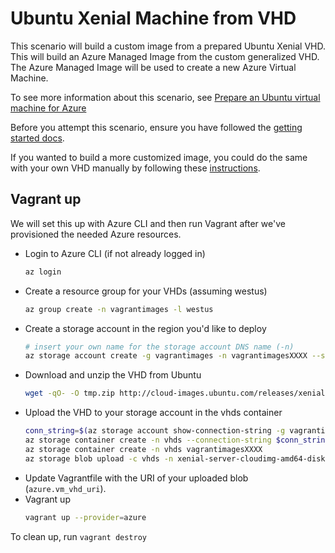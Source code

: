 # Ubuntu Xenial Machine from VHD
This scenario will build a custom image from a prepared Ubuntu Xenial VHD. This will build an Azure Managed
Image from the custom generalized VHD. The Azure Managed Image will be used to create a new Azure Virtual
Machine.

To see more information about this scenario, see [Prepare an Ubuntu virtual machine for Azure](https://docs.microsoft.com/en-us/azure/virtual-machines/linux/create-upload-ubuntu)

Before you attempt this scenario, ensure you have followed the [getting started docs](../../readme.md#getting-started).

If you wanted to build a more customized image, you could do the same with your own VHD manually by following these 
[instructions](https://docs.microsoft.com/en-us/azure/virtual-machines/linux/create-upload-ubuntu?toc=%2fazure%2fvirtual-machines%2flinux%2ftoc.json#manual-steps).

## Vagrant up
We will set this up with Azure CLI and then run Vagrant after we've provisioned the needed Azure resources.
- Login to Azure CLI (if not already logged in)
  ```bash
  az login
  ```
- Create a resource group for your VHDs (assuming westus)
  ```bash
  az group create -n vagrantimages -l westus
  ```
- Create a storage account in the region you'd like to deploy
  ```bash
  # insert your own name for the storage account DNS name (-n)
  az storage account create -g vagrantimages -n vagrantimagesXXXX --sku Standard_LRS -l westus
  ```
- Download and unzip the VHD from Ubuntu
  ```bash
  wget -qO- -O tmp.zip http://cloud-images.ubuntu.com/releases/xenial/release/ubuntu-16.04-server-cloudimg-amd64-disk1.vhd.zip && unzip tmp.zip && rm tmp.zip
  ```
- Upload the VHD to your storage account in the vhds container
  ```bash
  conn_string=$(az storage account show-connection-string -g vagrantimages -n vagrantimagesXXXX -o tsv)
  az storage container create -n vhds --connection-string $conn_string
  az storage container create -n vhds vagrantimagesXXXX
  az storage blob upload -c vhds -n xenial-server-cloudimg-amd64-disk1.vhd -f xenial-server-cloudimg-amd64-disk1.vhd --connection-string $conn_string
  ```
- Update Vagrantfile with the URI of your uploaded blob (`azure.vm_vhd_uri`).
- Vagrant up
  ```bash
  vagrant up --provider=azure
  ```
  
To clean up, run `vagrant destroy`
  
 
 